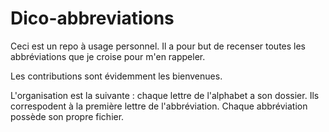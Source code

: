 # Dico-abbreviations

Ceci est un repo à usage personnel. Il a pour but de recenser toutes les abbréviations que je croise pour m'en rappeler.

Les contributions sont évidemment les bienvenues.

L'organisation est la suivante : chaque lettre de l'alphabet a son dossier. Ils correspodent à la première lettre de l'abbréviation. Chaque abbréviation possède son propre fichier.